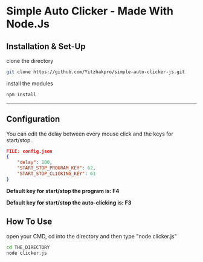 # Simple Auto Clicker - Made With Node.Js

## Installation & Set-Up
clone the directory
```bash
git clone https://github.com/Yitzhakpro/simple-auto-clicker-js.git
```
install the modules
```bash
npm install
```
---
## Configuration
You can edit the delay between every mouse click and the keys for start/stop.
```json
FILE: config.json
{
    "delay": 100,
    "START_STOP_PROGRAM_KEY": 62,
    "START_STOP_CLICKING_KEY": 61 
}
```
**Default key for start/stop the program is: F4**

**Default key for start/stop the auto-clicking is: F3**

## How To Use
open your CMD, cd into the directory and then type "node clicker.js"
```bash
cd THE_DIRECTORY
node clicker.js
```
